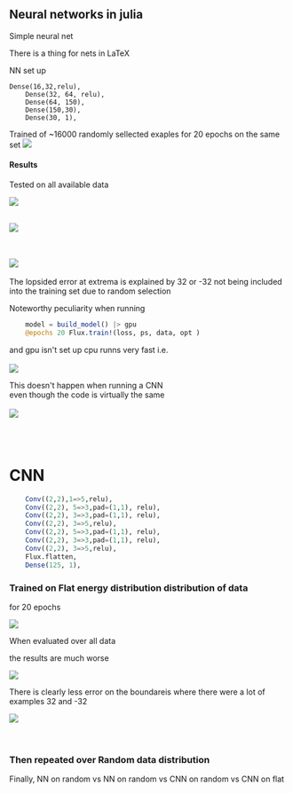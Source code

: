 ## Neural networks in julia

Simple neural net

There is a thing for nets in LaTeX

NN set up

```juila
Dense(16,32,relu),
    Dense(32, 64, relu),
    Dense(64, 150),
    Dense(150,30),
    Dense(30, 1),
```

Trained of ~16000 randomly sellected exaples
for 20 epochs on the same set
![](NN_train_dat_hist.png)

#### Results

Tested on all available data

![](NN_yvspredy.png)<br/>
<br/>


![](NN_error_hist.png)<br/>
<br/><br/>

![](NN_avg_error.png) <br/><br/>
The lopsided error at extrema is explained by 32 or -32 not being included into the training set due to random selection

Noteworthy peculiarity 
when running
```julia
    model = build_model() |> gpu
    @epochs 20 Flux.train!(loss, ps, data, opt )
```
and gpu isn't set up
cpu runns very fast i.e. 
<br/><br/>
![](speedy_cpu.png)<br/>

This doesn't happen when running a CNN<br/>
even though the code is virtually the same<br/><br/>
![](regular_cpu.png)<br/>


<br/><br/>


# CNN

```julia
    Conv((2,2),1=>5,relu),
    Conv((2,2), 5=>3,pad=(1,1), relu),
    Conv((2,2), 3=>3,pad=(1,1), relu),
    Conv((2,2), 3=>5,relu),
    Conv((2,2), 5=>3,pad=(1,1), relu),
    Conv((2,2), 3=>3,pad=(1,1), relu),
    Conv((2,2), 3=>5,relu),
    Flux.flatten,
    Dense(125, 1),
```

### Trained on **Flat** energy distribution distribution of data

for 20 epochs

![](CNN-rand_train_dat_hits.png)

When evaluated over all data

the results are much worse

![](CNN-rand_yvspredy.png)

There is clearly less error on the boundareis where there were a lot of examples 32 and -32

![](CNN-rand_avg_error.png)
&nbsp;

&nbsp;

### Then repeated over **Random** data distribution 




Finally, NN on random vs NN on random vs CNN on random vs CNN on flat
